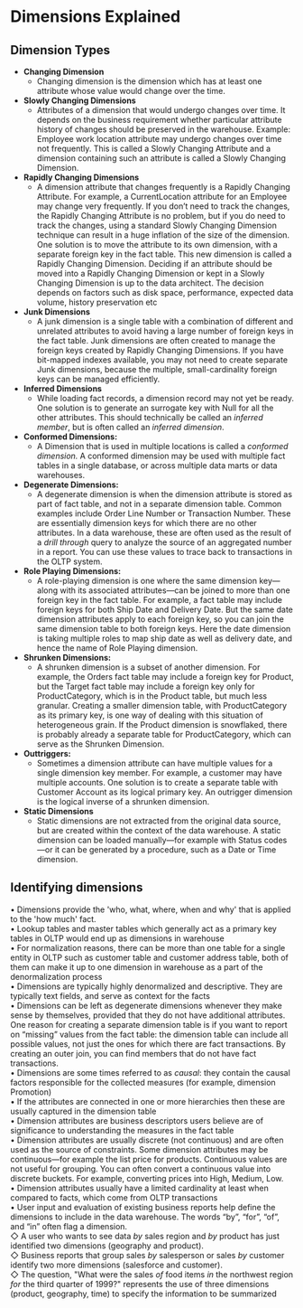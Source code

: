 # Dimensions Explained

## Dimension Types

- **Changing Dimension** 
	- Changing dimension is the dimension which has at least one attribute whose value would change over the time.
- **Slowly Changing Dimensions** 
	- Attributes of a dimension that would undergo changes over time. It depends on the business requirement whether particular attribute history of changes should be preserved in the warehouse. Example: Employee work location attribute may undergo changes over time not frequently. This is called a Slowly Changing Attribute and a dimension containing such an attribute is called a Slowly Changing Dimension.
- **Rapidly Changing Dimensions** 
	- A dimension attribute that changes frequently is a Rapidly Changing Attribute. For example, a CurrentLocation attribute for an Employee may change very frequently. If you don’t need to track the changes, the Rapidly Changing Attribute is no problem, but if you do need to track the changes, using a standard Slowly Changing Dimension technique can result in a huge inflation of the size of the dimension. One solution is to move the attribute to its own dimension, with a separate foreign key in the fact table. This new dimension is called a Rapidly Changing Dimension. Deciding if an attribute should be moved into a Rapidly Changing Dimension or kept in a Slowly Changing Dimension is up to the data architect. The decision depends on factors such as disk space, performance, expected data volume, history preservation etc
- **Junk Dimensions** 
	- A junk dimension is a single table with a combination of different and unrelated attributes to avoid having a large number of foreign keys in the fact table. Junk dimensions are often created to manage the foreign keys created by Rapidly Changing Dimensions. If you have bit-mapped indexes available, you may not need to create separate Junk dimensions, because the multiple, small-cardinality foreign keys can be managed efficiently.
- **Inferred Dimensions** 
	- While loading fact records, a dimension record may not yet be ready. One solution is to generate an surrogate key with Null for all the other attributes. This should technically be called an _inferred member_, but is often called an _inferred dimension_.
- **Conformed Dimensions:** 
	- A Dimension that is used in multiple locations is called a _conformed dimension._ A conformed dimension may be used with multiple fact tables in a single database, or across multiple data marts or data warehouses.
- **Degenerate Dimensions:** 
	- A degenerate dimension is when the dimension attribute is stored as part of fact table, and not in a separate dimension table. Common examples include Order Line Number or Transaction Number. These are essentially dimension keys for which there are no other attributes. In a data warehouse, these are often used as the result of a _drill through_ query to analyze the source of an aggregated number in a report. You can use these values to trace back to transactions in the OLTP system. 
- **Role Playing Dimensions:** 
	- A role-playing dimension is one where the same dimension key—along with its associated attributes—can be joined to more than one foreign key in the fact table. For example, a fact table may include foreign keys for both Ship Date and Delivery Date. But the same date dimension attributes apply to each foreign key, so you can join the same dimension table to both foreign keys. Here the date dimension is taking multiple roles to map ship date as well as delivery date, and hence the name of Role Playing dimension.
- **Shrunken Dimensions:** 
	- A shrunken dimension is a subset of another dimension. For example, the Orders fact table may include a foreign key for Product, but the Target fact table may include a foreign key only for ProductCategory, which is in the Product table, but much less granular. Creating a smaller dimension table, with ProductCategory as its primary key, is one way of dealing with this situation of heterogeneous grain. If the Product dimension is snowflaked, there is probably already a separate table for ProductCategory, which can serve as the Shrunken Dimension.
- **Outtriggers:**
	- Sometimes a dimension attribute can have multiple values for a single dimension key member. For example, a customer may have multiple accounts. One solution is to create a separate table with Customer Account as its logical primary key. An outrigger dimension is the logical inverse of a shrunken dimension.
- **Static Dimensions** 
	- Static dimensions are not extracted from the original data source, but are created within the context of the data warehouse. A static dimension can be loaded manually—for example with Status codes—or it can be generated by a procedure, such as a Date or Time dimension.  

## Identifying dimensions

• Dimensions provide the 'who, what, where, when and why' that is applied to the 'how much' fact.  
• Lookup tables and master tables which generally act as a primary key tables in OLTP would end up as dimensions in warehouse  
• For normalization reasons, there can be more than one table for a single entity in OLTP such as customer table and customer address table, both of them can make it up to one dimension in warehouse as a part of the denormalization process  
• Dimensions are typically highly denormalized and descriptive. They are typically text fields, and serve as context for the facts  
• Dimensions can be left as degenerate dimensions whenever they make sense by themselves, provided that they do not have additional attributes. One reason for creating a separate dimension table is if you want to report on “missing” values from the fact table: the dimension table can include all possible values, not just the ones for which there are fact transactions. By creating an outer join, you can find members that do not have fact transactions.  
• Dimensions are some times referred to as _causal_: they contain the causal factors responsible for the collected measures (for example, dimension Promotion)  
• If the attributes are connected in one or more hierarchies then these are usually captured in the dimension table  
• Dimension attributes are business descriptors users believe are of significance to understanding the measures in the fact table  
• Dimension attributes are usually discrete (not continuous) and are often used as the source of constraints. Some dimension attributes may be continuous—for example the list price for products. Continuous values are not useful for grouping. You can often convert a continuous value into discrete buckets. For example, converting prices into High, Medium, Low.  
• Dimension attributes usually have a limited cardinality at least when compared to facts, which come from OLTP transactions  
• User input and evaluation of existing business reports help define the dimensions to include in the data warehouse. The words “by”, “for”, “of”, and “in” often flag a dimension.  
◇ A user who wants to see data _by_ sales region and _by_ product has just identified two dimensions (geography and product).  
◇ Business reports that group sales _by_ salesperson or sales _by_ customer identify two more dimensions (salesforce and customer).  
◇ The question, "What were the sales _of_ food items _in_ the northwest region _for_ the third quarter of 1999?" represents the use of three dimensions (product, geography, time) to specify the information to be summarized